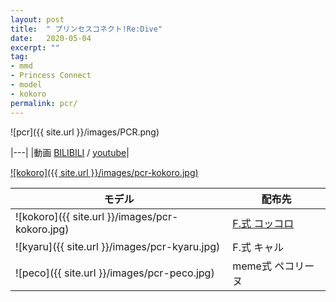 ```yaml
---
layout: post
title:  " プリンセスコネクト!Re:Dive"
date:   2020-05-04
excerpt: ""
tag:
- mmd
- Princess Connect
- model
- kokoro
permalink: pcr/
---
```


![pcr]({{ site.url }}/images/PCR.png)

|---|
|動画   [BILIBILI](https://www.bilibili.com/video/BV1iZ4y1s79t/) / [youtube](https://youtu.be/st-bW4whusQ)|


[![kokoro]({{ site.url }}/images/pcr-kokoro.jpg)](https://bowlroll.net/file/225182)

| モデル | 配布先 |
|---|---|
|![kokoro]({{ site.url }}/images/pcr-kokoro.jpg)| [F.式 コッコロ](https://i-fox.club/pcr/kyaru)|
|![kyaru]({{ site.url }}/images/pcr-kyaru.jpg)| F.式 キャル | 1.00 | 2020-05-04 | [▼](https://bowlroll.net/file/225177) | pass: BV1iZ4y1s79t |
|![peco]({{ site.url }}/images/pcr-peco.jpg)| meme式 ペコリーヌ | 1.01 | 2020-05-04 | [▼](https://bowlroll.net/file/225183) | pass: BV1iZ4y1s79t |
